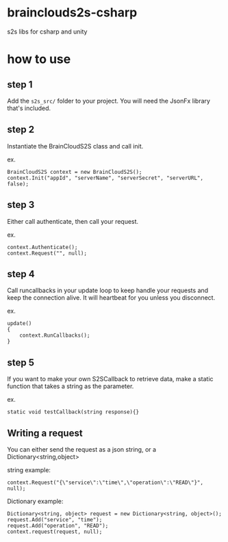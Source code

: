 # brainclouds2s-csharp
s2s libs for csharp and unity

# how to use
## step 1
Add the `s2s_src/` folder to your project. You will need the JsonFx library that's included. 

## step 2
Instantiate the BrainCloudS2S class and call init.
  
ex.
```
BrainCloudS2S context = new BrainCloudS2S();
context.Init("appId", "serverName", "serverSecret", "serverURL", false);
```

## step 3
Either call authenticate, then call your request.
  
ex.
```
context.Authenticate();
context.Request("", null);
```

## step 4
Call runcallbacks in your update loop to keep handle your requests and keep the connection alive. It will heartbeat for you unless you disconnect. 
  
ex. 
```
update()
{
    context.RunCallbacks();
}
```
      
## step 5
If you want to make your own S2SCallback to retrieve data, make a static function that takes a string as the parameter.

ex. 
```
static void testCallback(string response){}
```

## Writing a request
You can either send the request as a json string, or a Dictionary<string,object>
  
string example:
```
context.Request("{\"service\":\"time\",\"operation\":\"READ\"}", null);
```

Dictionary example:
```
Dictionary<string, object> request = new Dictionary<string, object>();
request.Add("service", "time");
request.Add("operation", "READ");            
context.request(request, null);
```
  

